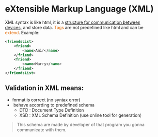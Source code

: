 # **eXtensible Markup Language** (XML)
XML syntax is like html, it is a <u>structure for communication between devices</u>, and store data.
<font color="#e36c09">Tags</font> are not predefined like html and can be <font color="#e36c09">extend</font>.
Example:
```xml
<friendsList>
    <friend>
        <name>Amir</name>
    </friend>
    <friend>
        <name>Marry</name>
    </friend>
</friendsList>
```

## Validation in XML means:
- format is correct (no syntax error)
-  behave according to predefined schema 
    - DTD : Document Type Definition 
    - XSD : XML Schema Definition (use online tool for generation)

> This schema are made by developer of that program you gonna communicate with them.
